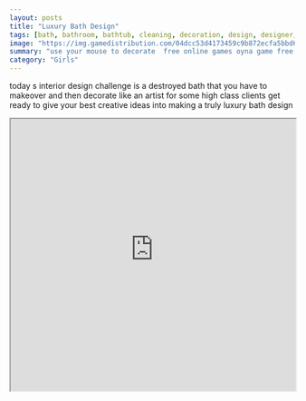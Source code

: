 ```yaml
---
layout: posts
title: "Luxury Bath Design"
tags: [bath, bathroom, bathtub, cleaning, decoration, design, designer, designing, mobile, html5, game, casual, free, online, games, oyna, game, free, games, play, play, games]
image: "https://img.gamedistribution.com/04dcc53d4173459c9b872ecfa5bbd67b-512x384.jpeg"
summary: "use your mouse to decorate  free online games oyna game free games play play games"
category: "Girls"
---
```


today s interior design challenge is a destroyed bath that you have to makeover and then decorate like an artist for some high class clients get ready to give your best creative ideas into making a truly luxury bath design

<iframe width="100%" height="480px;" src="https://html5.gamedistribution.com/04dcc53d4173459c9b872ecfa5bbd67b/"></iframe>